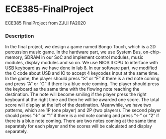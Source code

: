 # ECE385-FinalProject  
ECE385 FinalProject from ZJUI FA2020  
### Description  
In the final project, we design a game named Bongo Touch, which is a 2D percussion music game. In the hardware part, we use System Bus, on-chip-memory, SDRAM in our SoC and implement control modules, music modules, display modules and so on. We use NIOS Ⅱ CPU to interface with USB keyboard as we have done in lab 8. In our software part, we modified the C code about USB and IO to accept 4 keycodes input at the same time. 
In the game, the player should press “S” or “F” if there is a red note coming and press “A” or “G“ if there is a blue note coming. The player should press the keyboard as the same time with the flowing note reaching the destination. The note will become smiling if the player press the right keyboard at the right time and then he will be awarded one score. The total score will display at the left of the destination. Meanwhile, we have two patterns, which are 1P (one player) and 2P (two players). The second player should press “↓” or “1” if there is a red note coming and press “←” or “2“ if there is a blue note coming. There are two notes coming at the same time separately for each player and the scores will be calculated and display separately.